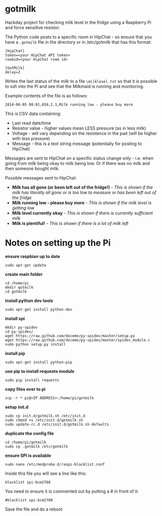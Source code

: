 gotmilk
=======

Hackday project for checking milk level in the fridge using a Raspberry Pi and force sensitive resistor.

The Python code posts to a specific room in HipChat - so ensure that you have a `.gotmilk` file in the directory or in /etc/gotmilk that has this format:

    [HipChat]
    token=<your HipChat API token>
    roomid=<your HipChat room id>

    [GotMilk]
    delay=2

Writes the last status of the milk to a file `\milklevel.txt` so that it is possible to ssh into the Pi and see that the Milkmaid is running and monitoring.

Example contents of the file is as follows:

    2014-06-05 08:01,650,2.1,Milk running low - please buy more

This is CSV data containing:

- Last read date/time
- Resistor value - higher values mean LESS pressure (as in less milk)
- Voltage - will vary depending on the resistence in the pad (will be higher with less pressure)
- Message - this is a text string message (potentially for posting to HipChat)

Messages are sent to HipChat on a specific status change only - i.e. when going from milk being okay to milk being low. Or if there was no milk and then someone bought milk.

Possible messages sent to HipChat:

- **Milk has all gone (or been left out of the fridge!)** - _This is shown if the milk has literally all gone or is too low to measure or has been left out of the fridge_
- **Milk running low - please buy more** - _This is shown if the milk level is getting low_
- **Milk level currently okay** - _This is shown if there is currently sufficient milk_
- **Milk is plentiful!** - _This is shown if there is a lot of milk left_


Notes on setting up the Pi
==========================

**ensure raspbian up to date**
```
sudo apt-get update
```

**create main folder**
```
cd /home/pi
mkdir gotmilk
cd gotmilk
```

**install python dev tools**
```
sudo apt-get install python-dev
```

**install spi**
```
mkdir py-spidev
cd py-spidev/
wget https://raw.github.com/doceme/py-spidev/master/setup.py
wget https://raw.github.com/doceme/py-spidev/master/spidev_module.c
sudo python setup.py install
```

**install pip**
```
sudo apt-get install python-pip
```

**use pip to install requests module**
```
sudo pip install requests
```

**copy files over to pi**
```
scp -r * pi@<IP ADDRESS>:/home/pi/gotmilk
```

**setup init.d**
```
sudo cp init.d/gotmilk.sh /etc/init.d
sudo chmod +x /etc/init.d/gotmilk.sh
sudo update-rc.d /etc/init.d/gotmilk.sh defaults
```

**duplicate the config file**
```
cd /home/pi/gotmilk
sudo cp .gotmilk /etc/gotmilk
```

**ensure SPI is available**
```
sudo nano /etc/modprobe.d/raspi-blacklist.conf
```

Inside this file you will see a line like this:
```
blacklist spi-bcm2708
```

You need to ensure it is commented out by putting a # in front of it:
```
#blacklist spi-bcm2708
```

Save the file and do a reboot
